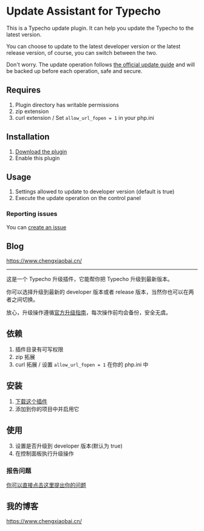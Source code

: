 # Update Assistant for Typecho

This is a Typecho update plugin. It can help you update the Typecho to the latest version.

You can choose to update to the latest developer version or the latest release version, of course, you can switch between the two.

Don't worry. The update operation follows [the official update guide](http://docs.typecho.org/upgrade) and will be backed up before each operation, safe and secure.

## Requires

1. Plugin directory has writable permissions
2. zip extension
3. curl extension / Set `allow_url_fopen = 1` in your php.ini


## Installation

1. [Download the plugin](https://github.com/mrgeneralgoo/typecho-update-assistant/archive/master.zip)
2. Enable this plugin

## Usage

1.  Settings allowed to update to developer version (default is true)
2.  Execute the update operation on the control panel

### Reporting issues

You can [create an issue](https://github.com/mrgeneralgoo/typecho-update-assistant/issues/new)

##  Blog

https://www.chengxiaobai.cn/

------

这是一个 Typecho 升级插件，它能帮你把 Typecho 升级到最新版本。

你可以选择升级到最新的 developer 版本或者 release 版本，当然你也可以在两者之间切换。

放心，升级操作遵循[官方升级指南](http://docs.typecho.org/upgrade)，每次操作前均会备份，安全无虞。

## 依赖

1. 插件目录有可写权限
2. zip 拓展
3. curl 拓展 / 设置 `allow_url_fopen = 1` 在你的 php.ini 中

## 安装

1. [下载这个插件](https://github.com/mrgeneralgoo/typecho-update-assistant/archive/master.zip)
2. 添加到你的项目中并启用它

## 使用

3. 设置是否升级到 developer 版本(默认为 true)
4. 在控制面板执行升级操作

### 报告问题

[你可以直接点击这里提出你的问题](https://github.com/mrgeneralgoo/typecho-update-assistant/issues/new)

## 我的博客
https://www.chengxiaobai.cn/
